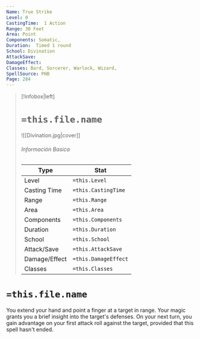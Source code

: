 ```yaml
---
Name: True Strike
Level: 0
CastingTime:  1 Action 
Range: 30 Feet
Area: Point
Components: Somatic, 
Duration:  Timed 1 round
School: Divination
AttackSave: 
DamageEffect: 
Classes: Bard, Sorcerer, Warlock, Wizard, 
SpellSource: PHB
Page: 284
---
```


>[!infobox|left]
># `=this.file.name`
>![[Divination.jpg|cover]]
> ###### Información Basica
> Type |  Stat |
> ---|---|
> Level | `=this.Level` |
> Casting Time | `=this.CastingTime` |
> Range | `=this.Range` |
> Area | `=this.Area` |
> Components | `=this.Components` |
> Duration | `=this.Duration` |
> School | `=this.School` |
> Attack/Save | `=this.AttackSave` |
> Damage/Effect | `=this.DamageEffect` |
> Classes | `=this.Classes` |

# `=this.file.name`
You extend your hand and point a finger at a target in range. Your magic grants you a brief insight into the target&#x27;s defenses. On your next turn, you gain advantage on your first attack roll against the target, provided that this spell hasn&#x27;t ended.



 


